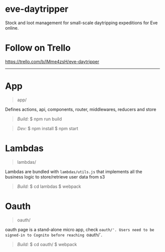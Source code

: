 # eve-daytripper

Stock and loot management for small-scale daytripping expeditions for Eve online.

# Follow on Trello

https://trello.com/b/lMme4zsH/eve-daytripper

---
# App

> app/

Defines actions, api, components, router, middlewares, reducers and store

> *Build:*
$ npm run build

> *Dev:*
$ npm install
$ npm start

# Lambdas

> lambdas/

Lambdas are bundled with `lambdas/utils.js` that implements all the business logic to store/retrieve user data from s3

> *Build:*
$ cd lambdas
$ webpack

# Oauth

> oauth/

oauth page is a stand-alone micro app, check `oauth/'. Users need to be signed-in to Cognito before reaching `oauth/`.

> *Build:*
$ cd oauth/
$ webpack
